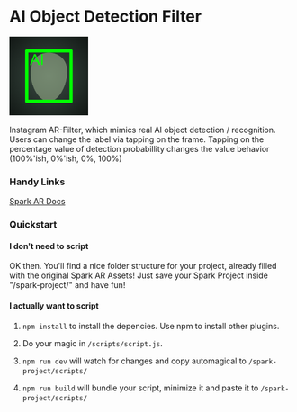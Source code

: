 # AI Object Detection Filter
<img src="https://github.com/internet-of-shit/spark-ar-ai-object-detection/blob/master/filtericon.png" height="140">

Instagram AR-Filter, which mimics real AI object detection / recognition. Users can change the label via tapping on the frame.
Tapping on the percentage value of detection probabillity changes the value behavior (100%'ish, 0%'ish, 0%, 100%) 

### Handy Links
[Spark AR Docs](https://sparkar.facebook.com/ar-studio/learn/documentation/guides/)

### Quickstart

#### I don't need to script

OK then. You'll find a nice folder structure for your project, already filled with the original Spark AR Assets! 
Just save your Spark Project inside "/spark-project/" and have fun!

#### I actually want to script

1. ```npm install``` to install the depencies. 
Use npm to install other plugins. 

2. Do your magic in ```/scripts/script.js```.

3. ```npm run dev``` will watch for changes and copy automagical to ```/spark-project/scripts/```

4. ```npm run build``` will bundle your script, minimize it and paste it to ```/spark-project/scripts/```
